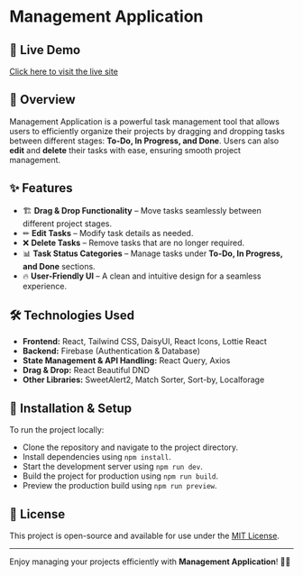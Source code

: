 # Management Application

## 🚀 Live Demo
[Click here to visit the live site](https://management-application-144b0.web.app/)

## 📌 Overview
Management Application is a powerful task management tool that allows users to efficiently organize their projects by dragging and dropping tasks between different stages: **To-Do, In Progress, and Done**. Users can also **edit** and **delete** their tasks with ease, ensuring smooth project management.

## ✨ Features
- 🏗 **Drag & Drop Functionality** – Move tasks seamlessly between different project stages.
- ✏ **Edit Tasks** – Modify task details as needed.
- ❌ **Delete Tasks** – Remove tasks that are no longer required.
- 📊 **Task Status Categories** – Manage tasks under **To-Do, In Progress, and Done** sections.
- 🔥 **User-Friendly UI** – A clean and intuitive design for a seamless experience.

## 🛠 Technologies Used
- **Frontend:** React, Tailwind CSS, DaisyUI, React Icons, Lottie React
- **Backend:** Firebase (Authentication & Database)
- **State Management & API Handling:** React Query, Axios
- **Drag & Drop:** React Beautiful DND
- **Other Libraries:** SweetAlert2, Match Sorter, Sort-by, Localforage

## 📜 Installation & Setup
To run the project locally:

- Clone the repository and navigate to the project directory.
- Install dependencies using `npm install`.
- Start the development server using `npm run dev`.
- Build the project for production using `npm run build`.
- Preview the production build using `npm run preview`.

## 📄 License
This project is open-source and available for use under the [MIT License](LICENSE).

---

Enjoy managing your projects efficiently with **Management Application**! 🎯🚀

